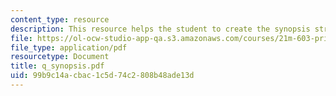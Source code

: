 ```yaml
---
content_type: resource
description: This resource helps the student to create the synopsis structure.
file: https://ol-ocw-studio-app-qa.s3.amazonaws.com/courses/21m-603-principles-of-design-fall-2005/99b9c14acbac1c5d74c2808b48ade13d_q_synopsis.pdf
file_type: application/pdf
resourcetype: Document
title: q_synopsis.pdf
uid: 99b9c14a-cbac-1c5d-74c2-808b48ade13d
---
```

